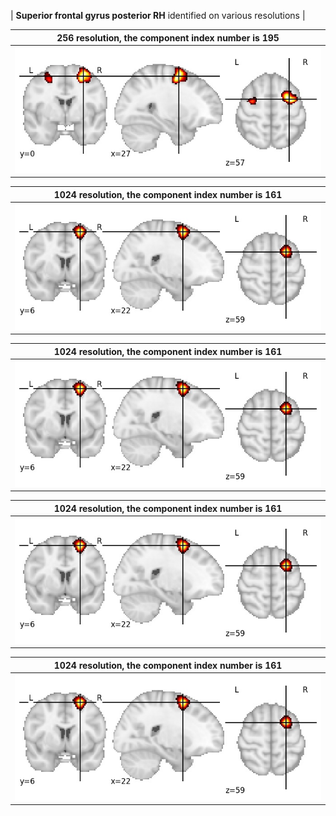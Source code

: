 


| **Superior frontal gyrus posterior RH** identified on various resolutions |

| 256 resolution, the component index number is 195|  
|:---:|  
| ![Component 256](../256/final/195.jpg "From component 256: Superior frontal gyrus posterior RH") |

| 1024 resolution, the component index number is 161|  
|:---:|  
| ![Component 1024](../1024/final/161.jpg "From component 1024: Superior frontal gyrus posterior RH") |

| 1024 resolution, the component index number is 161|  
|:---:|  
| ![Component 1024](../1024/final/161.jpg "From component 1024: Superior frontal gyrus posterior RH") |

| 1024 resolution, the component index number is 161|  
|:---:|  
| ![Component 1024](../1024/final/161.jpg "From component 1024: Superior frontal gyrus posterior RH") |

| 1024 resolution, the component index number is 161|  
|:---:|  
| ![Component 1024](../1024/final/161.jpg "From component 1024: Superior frontal gyrus posterior RH") |
